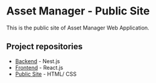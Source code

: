 # Asset Manager - Public Site

This is the public site of Asset Manager Web Application.

## Project repositories

- [Backend](https://github.com/chamikacme/asset-manager-backend) - Nest.js
- [Frontend](https://github.com/chamikacme/asset-manager-frontend) - React.js
- [Public Site](https://github.com/chamikacme/asset-manager-public) - HTML/ CSS
